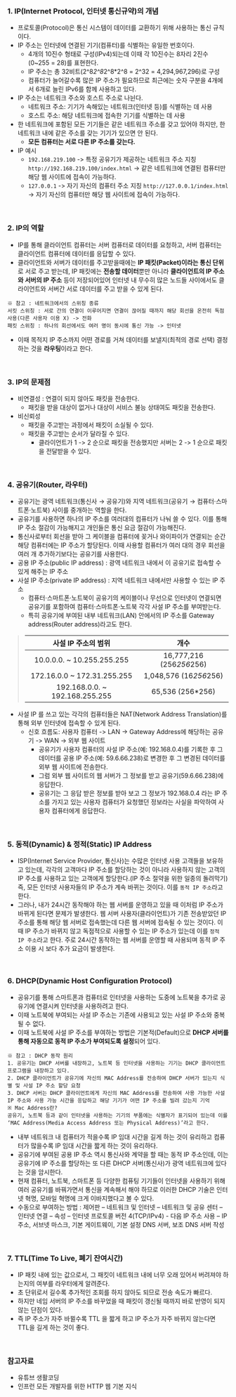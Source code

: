 ### 1. IP(Internet Protocol, 인터넷 통신규약)의 개념
- 프로토콜(Protocol)은 통신 시스템이 데이터를 교환하기 위해 사용하는 통신 규칙이다.
- IP 주소는 인터넷에 연결된 기기(컴퓨터)를 식별하는 유일한 번호이다.
  - 4개의 10진수 형태로 구성(IPv4)되는데 이때 각 10진수는 8자리 2진수(0~255 = 28)를 표현한다.
  - IP 주소는 총 32비트(2^8*2^8*2^8*2^8 = 2^32 = 4,294,967,296)로 구성
  - 컴퓨터가 늘어갈수록 많은 IP 주소가 필요하므로 최근에는 숫자 구분을 4개에서 6개로 늘린 IPv6를 함께 사용하고 있다.
- IP 주소는 네트워크 주소와 호스트 주소로 나뉜다.
  - 네트워크 주소: 기기가 속해있는 네트워크(인터넷 등)를 식별하는 데 사용
  - 호스트 주소: 해당 네트워크에 접속한 기기를 식별하는 데 사용
- 한 네트워크에 포함된 모든 기기들은 같은 네트워크 주소를 갖고 있어야 하지만, 한 네트워크 내에 같은 주소를 갖는 기기가 있으면 안 된다.
  - **모든 컴퓨터는 서로 다른 IP 주소를 갖는다.**
- IP 예시
  - `192.168.219.100` -> 특정 공유기가 제공하는 네트워크 주소 지칭 `http://192.168.219.100/index.html` -> 같은 네트워크에 연결된 컴퓨터만 해당 웹 사이트에 접속이 가능하다.
  - `127.0.0.1` -> 자기 자신의 컴퓨터 주소 지칭 `http://127.0.0.1/index.html` -> 자기 자신의 컴퓨터만 해당 웹 사이트에 접속이 가능하다.

<br/>

### 2. IP의 역할
- IP를 통해 클라이언트 컴퓨터는 서버 컴퓨터로 데이터를 요청하고, 서버 컴퓨터는 클라이언트 컴퓨터에 데이터를 응답할 수 있다.
- 클라이언트와 서버가 데이터를 주고받을때에는 **IP 패킷(Packet)이라는 통신 단위**로 서로 주고 받는데, IP 패킷에는 **전송할 데이터**뿐만 아니라 **클라이언트의 IP 주소와 서버의 IP 주소** 등이 저장되어있어 인터넷 내 무수히 많은 노드들 사이에서도 클라이언트와 서버간 서로 데이터를 주고 받을 수 있게 된다.
```
※ 참고 : 네트워크에서의 스위칭 종류
서킷 스위칭 : 서로 간의 연결이 이루어지면 연결이 끊어질 때까지 해당 회선을 온전히 독점 사용(다른 사용자 이용 X) -> 전화
패킷 스위칭 : 하나의 회선에서도 여러 명이 동시에 통신 가능 -> 인터넷
```
- 이때 목적지 IP 주소까지 어떤 경로를 거쳐 데이터를 보낼지(최적의 경로 선택) 결정하는 것을 **라우팅**이라고 한다.

<br/>

### 3. IP의 문제점
- 비연결성 : 연결이 되지 않아도 패킷을 전송한다.
  - 패킷을 받을 대상이 없거나 대상이 서비스 불능 상태여도 패킷을 전송한다.
- 비신뢰성
  - 패킷을 주고받는 과정에서 패킷이 소실될 수 있다.
  - 패킷을 주고받는 순서가 달라질 수 있다.
    - 클라이언트가 1 -> 2 순으로 패킷을 전송했지만 서버는 2 -> 1 순으로 패킷을 전달받을 수 있다.

<br/>

### 4. 공유기(Router, 라우터)
- 공유기는 광역 네트워크(통신사 → 공유기)와 지역 네트워크(공유기 → 컴퓨터·스마트폰·노트북) 사이를 중개하는 역할을 한다.
- 공유기를 사용하면 하나의 IP 주소를 여러대의 컴퓨터가 나눠 쓸 수 있다. 이를 통해 IP 주소 절감이 가능해지고 개인들은 통신 요금 절감이 가능해진다.
- 통신사로부터 회선을 받아 그 케이블을 컴퓨터에 꽂거나 와이파이가 연결되는 순간 해당 컴퓨터에는 IP 주소가 할당된다. 이때 사용할 컴퓨터가 여러 대의 경우 회선을 여러 개 추가하기보다는 공유기를 사용한다.
- 공용 IP 주소(public IP address) : 광역 네트워크 내에서 이 공유기로 접속할 수 있게 해주는 IP 주소
- 사설 IP 주소(private IP address) : 지역 네트워크 내에서만 사용할 수 있는 IP 주소
  - 컴퓨터·스마트폰·노트북이 공유기의 케이블이나 무선으로 인터넷이 연결되면 공유기를 포함하여 컴퓨터·스마트폰·노트북 각각 사설 IP 주소를 부여받는다.
  - 특히 공유기에 부여된 내부 네트워크(LAN) 안에서의 IP 주소를 Gateway address(Router address)라고도 한다.
> |사설 IP 주소의 범위|개수|
> |:--:|:--:|
> |10.0.0.0. ~ 10.255.255.255|16,777,216 (256*256*256)|
> |172.16.0.0 ~ 172.31.255.255|1,048,576 (16*256*256)|
> |192.168.0.0. ~ 192.168.255.255|65,536 (256*256)|
- 사설 IP 를 쓰고 있는 각각의 컴퓨터들은 NAT(Network Address Translation)를 통해 외부 인터넷에 접속할 수 있게 된다.
  - 신호 흐름도: 사용자 컴퓨터 -> LAN -> Gateway Address에 해당하는 공유기 -> WAN -> 외부 웹 사이트
    - 공유기가 사용자 컴퓨터의 사설 IP 주소(예: 192.168.0.4)를 기록한 후 그 데이터를 공용 IP 주소(예: 59.6.66.238)로 변경한 후 그 변경된 데이터를 외부 웹 사이트에 전송한다.
    - 그럼 외부 웹 사이트의 웹 서버가 그 정보를 받고 공유기(59.6.66.238)에 응답한다.
    - 공유기는 그 응답 받은 정보를 받아 보고 그 정보가 192.168.0.4 라는 IP 주소를 가지고 있는 사용자 컴퓨터가 요청했던 정보라는 사실을 파악하여 사용자 컴퓨터에게 응답한다.

<br/>

### 5. 동적(Dynamic) & 정적(Static) IP Address
+ ISP(Internet Service Provider, 통신사)는 수많은 인터넷 사용 고객들을 보유하고 있는데, 각각의 고객마다 IP 주소를 할당하는 것이 아니라 사용하지 않는 고객의 IP 주소를 사용하고 있는 고객에게 할당한다.(IP 주소 절약을 위한 일종의 돌려막기) 즉, 모든 인터넷 사용자들의 IP 주소가 계속 바뀌는 것이다. 이를 `동적 IP 주소`라고 한다.
+ 그러나, 내가 24시간 동작해야 하는 웹 서버를 운영하고 있을 때 이처럼 IP 주소가 바뀌게 된다면 문제가 발생한다. 웹 서버 사용자(클라이언트)가 기존 전송받았던 IP 주소를 통해 해당 웹 서버로 접속했는데 다른 웹 서버에 접속될 수 있는 것이다. 이때 IP 주소가 바뀌지 않고 독점적으로 사용할 수 있는 IP 주소가 있는데 이를 `정적 IP 주소`라고 한다. 주로 24시간 동작하는 웹 서버를 운영할 때 사용되며 동적 IP 주소 이용 시 보다 추가 요금이 발생한다.

<br/>

### 6. DHCP(Dynamic Host Configuration Protocol)
+ 공유기를 통해 스마트폰과 컴퓨터로 인터넷을 사용하는 도중에 노트북을 추가로 공유기에 연결시켜 인터넷을 사용하려고 한다.
+ 이때 노트북에 부여되는 사설 IP 주소는 기존에 사용되고 있는 사설 IP 주소와 중복될 수 없다.
+ 이때 노트북에 사설 IP 주소를 부여하는 방법은 기본적(Default)으로 **DHCP 서버를 통해 자동으로 동적 IP 주소가 부여되도록 설정**되어 있다.
```
※ 참고 : DHCP 동작 원리
1. 공유기는 DHCP 서버를 내장하고, 노트북 등 인터넷을 사용하는 기기는 DHCP 클라이언트 프로그램을 내장하고 있다.
2. DHCP 클라이언트가 공유기에 자신의 MAC Address를 전송하여 DHCP 서버가 있는지 식별 및 사설 IP 주소 할당 요청
3. DHCP 서버는 DHCP 클라이언트에게 자신의 MAC Address를 전송하여 사용 가능한 사설 IP 주소와 사용 가능 시간을 응답하고 해당 기기가 어떤 IP 주소를 빌려 갔는지 기억
※ Mac Address란?
공유기, 노트북 등과 같이 인터넷을 사용하는 기기의 부품에는 식별자가 표기되어 있는데 이를 ‘MAC Address(Media Access Address 또는 Physical Address)’라고 한다.
```
+ 내부 네트워크 내 컴퓨터가 적을수록 IP 임대 시간을 길게 하는 것이 유리하고 컴퓨터가 많을수록 IP 임대 시간을 짧게 하는 것이 유리하다.
+ 공유기에 부여된 공용 IP 주소 역시 통신사와 계약을 할 때는 동적 IP 주소인데, 이는 공유기에 IP 주소를 할당하는 또 다른 DHCP 서버(통신사)가 광역 네트워크에 있다는 것을 암시한다.
+ 현재 컴퓨터, 노트북, 스마트폰 등 다양한 컴퓨팅 기기들이 인터넷을 사용하기 위해 여러 공유기를 바꿔가면서 통신을 계속해서 해야 하므로 이러한 DHCP 기술은 인터넷 혁명, 모바일 혁명에 크게 이바지했다고 볼 수 있다.
+ 수동으로 부여하는 방법 : 제어판 – 네트워크 및 인터넷 – 네트워크 및 공유 센터 – 인터넷 연결 – 속성 – 인터넷 프로토콜 버전 4(TCP/IPv4) - 다음 IP 주소 사용 – IP 주소, 서브넷 마스크, 기본 게이트웨이, 기본 설정 DNS 서버, 보조 DNS 서버 작성

<br/>

### 7. TTL(Time To Live, 폐기 잔여시간)
+ IP 패킷 내에 있는 값으로서, 그 패킷이 네트워크 내에 너무 오래 있어서 버려져야 하는지의 여부를 라우터에게 알려준다.
+ 초 단위로서 길수록 추가적인 조회를 하지 않아도 되므로 전송 속도가 빠르다.
+ 하지만 네임 서버의 IP 주소를 바꾸었을 때 패킷이 갱신될 때까지 바로 반영이 되지 않는 단점이 있다.
+ 즉 IP 주소가 자주 바뀔수록 TTL 을 짧게 하고 IP 주소가 자주 바뀌지 않는다면 TTL을 길게 하는 것이 좋다.

<br/>

### 참고자료
+ 유튜브 생활코딩
+ 인프런 모든 개발자를 위한 HTTP 웹 기본 지식
